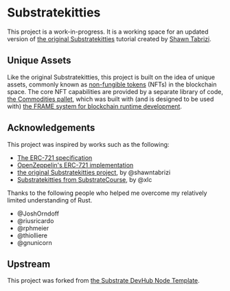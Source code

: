 # Substratekitties

This project is a work-in-progress. It is a working space for an updated version of
[the original Substratekitties](https://github.com/shawntabrizi/substratekitties) tutorial created by
[Shawn Tabrizi](https://www.shawntabrizi.com/).

## Unique Assets

Like the original Substratekitties, this project is built on the idea of unique assets, commonly known as
[non-fungible tokens](https://en.wikipedia.org/wiki/Non-fungible_token) (NFTs) in the blockchain space. The core NFT
capabilities are provided by a separate library of code,
[the Commodities pallet](https://github.com/danforbes/pallet-nft), which was built with (and is designed to be used
with) [the FRAME system for blockchain runtime development](https://substrate.dev/docs/en/knowledgebase/runtime/frame).

## Acknowledgements

This project was inspired by works such as the following:

- [The ERC-721 specification](https://eips.ethereum.org/EIPS/eip-721)
- [OpenZeppelin's ERC-721 implementation](https://github.com/OpenZeppelin/openzeppelin-contracts/tree/master/contracts/token/ERC721)
- [the original Substratekitties project](https://www.shawntabrizi.com/substrate-collectables-workshop/#/), by
  @shawntabrizi
- [Substratekitties from SubstrateCourse](https://github.com/SubstrateCourse/substrate-kitties), by @xlc

Thanks to the following people who helped me overcome my relatively limited understanding of Rust.

- @JoshOrndoff
- @riusricardo
- @rphmeier
- @thiolliere
- @gnunicorn

## Upstream

This project was forked from
[the Substrate DevHub Node Template](https://github.com/substrate-developer-hub/substrate-node-template).
